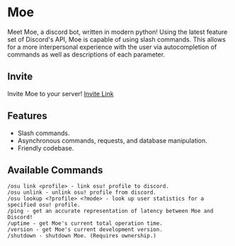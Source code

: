 # Moe
Meet Moe, a discord bot, written in modern python!
Using the latest feature set of Discord's API, Moe is capable of using slash commands. This allows for a more interpersonal experience with the user via autocompletion of commands as well as descriptions of each parameter.

## Invite
Invite Moe to your server!
[Invite Link](https://discord.com/api/oauth2/authorize?client_id=884239130173779968&permissions=260382392279&scope=bot%20applications.commands)

## Features
* Slash commands.
* Asynchronous commands, requests, and database manipulation.
* Friendly codebase.

## Available Commands
```
/osu link <profile> - link osu! profile to discord.
/osu unlink - unlink osu! profile from discord.
/osu lookup <?profile> <?mode> - look up user statistics for a specified osu! profile.
/ping - get an accurate representation of latency between Moe and Discord!
/uptime - get Moe's current total operation time.
/version - get Moe's current development version.
/shutdown - shutdown Moe. (Requires ownership.)
```
